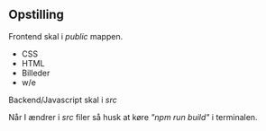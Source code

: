 
## Opstilling

Frontend skal i _public_ mappen.
* CSS
* HTML
* Billeder
* w/e

Backend/Javascript skal i _src_

Når I ændrer i _src_ filer så husk at køre _"npm run build"_ i terminalen.

